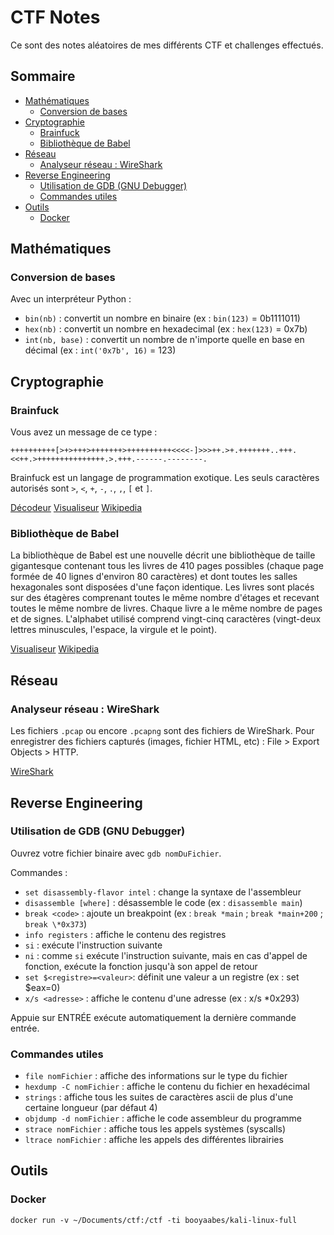 # CTF Notes

Ce sont des notes aléatoires de mes différents CTF et challenges effectués.

## Sommaire

-   [Mathématiques](#mathématiques)
    -   [Conversion de bases](#conversion-de-bases)
-   [Cryptographie](#cryptographie)
    -   [Brainfuck](#brainfuck)
    -   [Bibliothèque de Babel](#bibliothèque-de-Babel)
-   [Réseau](#réseau)
    -   [Analyseur réseau : WireShark](#analyseur-réseau--wireshark)
-   [Reverse Engineering](#reverse-engineering)
    -   [Utilisation de GDB (GNU Debugger)](#utilisation-de-gdb-gnu-debugger)
    -   [Commandes utiles](#commandes-utiles)
-   [Outils](#outils)
    -   [Docker](#docker)

## Mathématiques

### Conversion de bases

Avec un interpréteur Python :

-   `bin(nb)` : convertit un nombre en binaire (ex : `bin(123)` = 0b1111011)
-   `hex(nb)` : convertit un nombre en hexadecimal (ex : `hex(123)` = 0x7b)
-   `int(nb, base)` : convertit un nombre de n'importe quelle en base en décimal (ex : `int('0x7b', 16)` = 123)

## Cryptographie

### Brainfuck

Vous avez un message de ce type :

```brainfuck
++++++++++[>+>+++>+++++++>++++++++++<<<<-]>>>++.>+.+++++++..+++.<<++.>+++++++++++++++.>.+++.------.--------.
```

Brainfuck est un langage de programmation exotique. Les seuls caractères autorisés sont `>`, `<`, `+`, `-`, `.`, `,`, `[` et `]`.

[Décodeur](https://www.dcode.fr/langage-brainfuck)
[Visualiseur](https://fatiherikli.github.io/brainfuck-visualizer)
[Wikipedia](https://fr.wikipedia.org/wiki/Brainfuck)

### Bibliothèque de Babel

La bibliothèque de Babel est une nouvelle décrit une bibliothèque de taille gigantesque contenant tous les livres de 410 pages possibles (chaque page formée de 40 lignes d'environ 80 caractères) et dont toutes les salles hexagonales sont disposées d'une façon identique. Les livres sont placés sur des étagères comprenant toutes le même nombre d'étages et recevant toutes le même nombre de livres. Chaque livre a le même nombre de pages et de signes. L'alphabet utilisé comprend vingt-cinq caractères (vingt-deux lettres minuscules, l'espace, la virgule et le point).

[Visualiseur](http://libraryofbabel.info/browse.cgi)
[Wikipedia](https://fr.wikipedia.org/wiki/La_Biblioth%C3%A8que_de_Babel)

## Réseau

### Analyseur réseau : WireShark

Les fichiers `.pcap` ou encore `.pcapng` sont des fichiers de WireShark. Pour enregistrer des fichiers capturés (images, fichier HTML, etc) : File > Export Objects > HTTP.

[WireShark](https://www.wireshark.org/)

## Reverse Engineering

### Utilisation de GDB (GNU Debugger)

Ouvrez votre fichier binaire avec `gdb nomDuFichier`.

Commandes :

-   `set disassembly-flavor intel` : change la syntaxe de l'assembleur
-   `disassemble [where]` : désassemble le code (ex : `disassemble main`)
-   `break <code>` : ajoute un breakpoint (ex : `break *main` ; `break *main+200` ; `break \*0x373`)
-   `info registers` : affiche le contenu des registres
-   `si` : exécute l'instruction suivante
-   `ni` : comme `si` exécute l'instruction suivante, mais en cas d'appel de fonction, exécute la fonction jusqu'à son appel de retour
-   `set $<registre>=<valeur>`: définit une valeur a un registre (ex : set \$eax=0)
-   `x/s <adresse>` : affiche le contenu d'une adresse (ex : x/s \*0x293)

Appuie sur ENTRÉE exécute automatiquement la dernière commande entrée.

### Commandes utiles

-   `file nomFichier` : affiche des informations sur le type du fichier
-   `hexdump -C nomFichier` : affiche le contenu du fichier en hexadécimal
-   `strings` : affiche tous les suites de caractères ascii de plus d'une certaine longueur (par défaut 4)
-   `objdump -d nomFichier` : affiche le code assembleur du programme
-   `strace nomFichier` : affiche tous les appels systèmes (syscalls)
-   `ltrace nomFichier` : affiche les appels des différentes librairies

## Outils

### Docker
`docker run -v ~/Documents/ctf:/ctf -ti booyaabes/kali-linux-full`